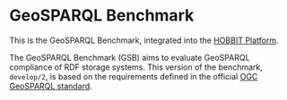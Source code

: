# GeoSPARQL Benchmark

This is the GeoSPARQL Benchmark, integrated into the [HOBBIT Platform](https://github.com/hobbit-project/platform).

The GeoSPARQL Benchmark (GSB) aims to evaluate GeoSPARQL compliance of RDF storage systems. This version of the benchmark, `develop/2`, is based on the requirements defined in the official [OGC GeoSPARQL standard](https://www.opengeospatial.org/standards/geosparql).
